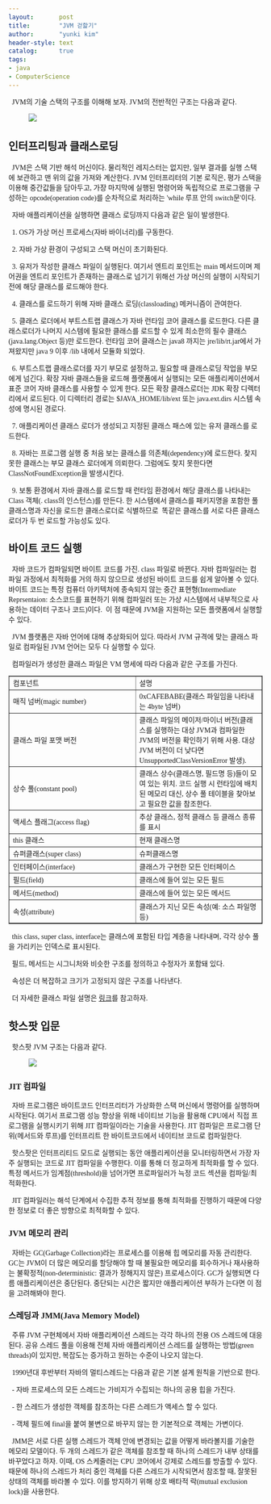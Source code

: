 ```yaml
---
layout:       post
title:        "JVM 걷핥기"
author:       "yunki kim"
header-style: text
catalog:      true
tags:
- java
- ComputerScience
---
```


<div class="tt_article_useless_p_margin contents_style"><p data-ke-size="size16"><span style="font-family: 'Noto Serif KR';">&nbsp; JVM의 기술 스택의 구조를 이해해 보자. JVM의 전반적인 구조는 다음과 같다.</span></p>
<p></p><figure class="imageblock alignCenter" data-ke-mobilestyle="widthOrigin" data-origin-width="1166" data-origin-height="972"><span data-url="https://blog.kakaocdn.net/dn/b5zcAM/btrWDdg4frm/jAvhe4gyzKfd3QC47goT8K/img.png" data-lightbox="lightbox"><img src="/img/2023-01-18-jvm-quick-start/img_1.png" srcset="https://img1.daumcdn.net/thumb/R1280x0/?scode=mtistory2&amp;fname=https%3A%2F%2Fblog.kakaocdn.net%2Fdn%2Fb5zcAM%2FbtrWDdg4frm%2FjAvhe4gyzKfd3QC47goT8K%2Fimg.png" onerror="this.onerror=null; this.src='//t1.daumcdn.net/tistory_admin/static/images/no-image-v1.png'; this.srcset='//t1.daumcdn.net/tistory_admin/static/images/no-image-v1.png';" data-origin-width="1166" data-origin-height="972"></span></figure>
<p></p>
<h2 data-ke-size="size26"><span style="font-family: 'Noto Serif KR';"><b>인터프리팅과 클래스로딩</b></span></h2>
<p data-ke-size="size16"><span style="font-family: 'Noto Serif KR';">&nbsp; JVM은 스택 기반 해석 머신이다. 물리적인 레지스터는 없지만, 일부 결과를 실행 스택에 보관하고 맨 위의 값을 가져와 계산한다. JVM 인터프리터의 기본 로직은, 평가 스택을 이용해 중간값들을 담아두고, 가장 마지막에 실행된 명령어와 독립적으로 프로그램을 구성하는 opcode(operation code)를 순차적으로 처리하는 'while 루프 안의 switch문'이다.</span></p>
<p data-ke-size="size16"><span style="font-family: 'Noto Serif KR';">&nbsp; 자바 애플리케이션을 실행하면 클래스 로딩까지 다음과 같은 일이 발생한다.</span></p>
<p data-ke-size="size16"><span style="font-family: 'Noto Serif KR';">&nbsp; 1.&nbsp;OS가 가상 머신 프로세스(자바 바이너리)를 구동한다.</span></p>
<p data-ke-size="size16"><span style="font-family: 'Noto Serif KR';">&nbsp; 2. 자바 가상 환경이 구성되고 스택 머신이 초기화된다.</span></p>
<p data-ke-size="size16"><span style="font-family: 'Noto Serif KR';">&nbsp; 3. 유저가 작성한 클래스 파일이 실행된다. 여기서 엔트리 포인트는 main 메서드이며 제어권을 엔트리 포인트가 존재하는 클래스로 넘기기 위해선 가상 머신의 실행이 시작되기 전에 해당 클래스를 로드해야 한다.</span></p>
<p data-ke-size="size16"><span style="font-family: 'Noto Serif KR';">&nbsp; 4. 클래스를 로드하기 위해 자바 클래스 로딩(classloading) 메커니즘이 관여한다.</span></p>
<p data-ke-size="size16"><span style="font-family: 'Noto Serif KR';">&nbsp; 5. 클래스 로더에서 부트스트랩 클래스가 자바 런타임 코어 클래스를 로드한다. 다른 클래스로더가 나머지 시스템에 필요한 클래스를 로드할 수 있게 최소한의 필수 클래스(java.lang.Object 등)만 로드한다. 런타임 코어 클래스는 java8 까지는 jre/lib/rt.jar에서 가져왔지만 java 9 이후 /lib 내에서 모듈화 되었다.</span></p>
<p data-ke-size="size16"><span style="font-family: 'Noto Serif KR';">&nbsp; 6. 부트스트랩 클래스로더를 자기 부모로 설정하고, 필요할 때 클래스로딩 작업을 부모에게 넘긴다. 확장 자바 클래스들을 로드해 플랫폼에서 실행되는 모든 애플리케이션에서 표준 코어 자바 클래스를 사용할 수 있게 한다. 모든 확장 클래스로더는 JDK 확장 디렉터리에서 로드된다. 이 디렉터리 경로는 $JAVA_HOME/lib/ext 또는 java.ext.dirs 시스템 속성에 명시된 경로다.</span></p>
<p data-ke-size="size16"><span style="font-family: 'Noto Serif KR';">&nbsp; 7. 애플리케이션 클래스 로더가 생성되고 지정된 클래스 패스에 있는 유저 클래스를 로드한다.</span></p>
<p data-ke-size="size16"><span style="font-family: 'Noto Serif KR';">&nbsp; 8. 자바는 프로그램 실행 중 처음 보는 클래스를 의존체(dependency)에 로드한다. 찾지 못한 클래스는 부모 클래스 로더에게 의뢰한다. 그럼에도 찾지 못한다면 ClassNotFoundException을 발생시킨다.</span></p>
<p data-ke-size="size16"><span style="font-family: 'Noto Serif KR';">&nbsp; 9. 보통 환경에서 자바 클래스를 로드할 때 런타임 환경에서 해당 클래스를 나타내는 Class 객체(. class의 인스턴스)를 만든다. 한 시스템에서 클래스를 패키지명을 포함한 풀 클래스명과 자신을 로드한 클래스로더로 식별하므로&nbsp; 똑같은 클래스를 서로 다른 클래스 로더가 두 번 로드할 가능성도 있다.</span></p>
<h2 data-ke-size="size26"><span style="font-family: 'Noto Serif KR';"><b>바이트 코드 실행</b></span></h2>
<p data-ke-size="size16"><span style="font-family: 'Noto Serif KR';"><b>&nbsp;&nbsp;</b>자바 코드가 컴파일되면 바이트 코드를 가진. class 파일로 바뀐다. 자바 컴파일러는 컴파일 과정에서 최적화를 거의 하지 않으므로 생성된 바이트 코드를 쉽게 알아볼 수 있다. 바이트 코드는 특정 컴퓨터 아키텍처에 종속되지 않는 중간 표현형(Intermediate Reprsentaion: 소스코드를 표현하기 위해 컴파일러 또는 가상 시스템에서 내부적으로 사용하는 데이터 구조나 코드)이다.&nbsp; 이 점 때문에 JVM을 지원하는 모든 플랫폼에서 실행할 수 있다.&nbsp;</span></p>
<p data-ke-size="size16"><span style="font-family: 'Noto Serif KR';">&nbsp; JVM 플랫폼은 자바 언어에 대해 추상화되어 있다. 따라서 JVM 규격에 맞는 클래스 파일로 컴파일된 JVM 언어는 모두 다 실행할 수 있다.</span></p>
<p data-ke-size="size16"><span style="font-family: 'Noto Serif KR';">&nbsp; 컴파일러가 생성한 클래스 파일은 VM 명세에 따라 다음과 같은 구조를 가진다.</span></p>
<table style="border-collapse: collapse; width: 100%;" border="1" data-ke-align="alignLeft">
<tbody>
<tr>
<td style="width: 50%;"><span style="font-family: 'Noto Serif KR';">컴포넌트</span></td>
<td style="width: 50%;"><span style="font-family: 'Noto Serif KR';">설명</span></td>
</tr>
<tr>
<td style="width: 50%;"><span style="font-family: 'Noto Serif KR';">매직 넘버(magic number)</span></td>
<td style="width: 50%;"><span style="font-family: 'Noto Serif KR';">0xCAFEBABE(클래스 파일임을 나타내는 4byte 넘버)</span></td>
</tr>
<tr>
<td style="width: 50%;"><span style="font-family: 'Noto Serif KR';">클래스 파일 포맷 버전</span></td>
<td style="width: 50%;"><span style="font-family: 'Noto Serif KR';">클래스 파일의 메이저/마이너 버전(클래스를 실행하는 대상 JVM과 컴파일한 JVM의 버전을 확인하기 위해 사용. 대상 JVM 버전이 더 낮다면 UnsupportedClassVersionError 발생).</span></td>
</tr>
<tr>
<td style="width: 50%;"><span style="font-family: 'Noto Serif KR';">상수 풀(constant pool)</span></td>
<td style="width: 50%;"><span style="font-family: 'Noto Serif KR';">클래스 상수(클래스명, 필드명 등)들이 모여 있는 위치. 코드 실행 시 런타임에 배치된 메모리 대신, 상수 풀 테이블을 찾아보고 필요한 값을 참조한다.</span></td>
</tr>
<tr>
<td style="width: 50%;"><span style="font-family: 'Noto Serif KR';">액세스 플래그(access flag)</span></td>
<td style="width: 50%;"><span style="font-family: 'Noto Serif KR';">추상 클래스, 정적 클래스 등 클래스 종류를 표시</span></td>
</tr>
<tr>
<td style="width: 50%;"><span style="font-family: 'Noto Serif KR';">this 클래스</span></td>
<td style="width: 50%;"><span style="font-family: 'Noto Serif KR';">현재 클래스명</span></td>
</tr>
<tr>
<td style="width: 50%;"><span style="font-family: 'Noto Serif KR';">슈퍼클래스(super class)</span></td>
<td style="width: 50%;"><span style="font-family: 'Noto Serif KR';">슈퍼클래스명</span></td>
</tr>
<tr>
<td style="width: 50%;"><span style="font-family: 'Noto Serif KR';">인터페이스(interface)</span></td>
<td style="width: 50%;"><span style="font-family: 'Noto Serif KR';">클래스가 구현한 모든 인터페이스</span></td>
</tr>
<tr>
<td style="width: 50%;"><span style="font-family: 'Noto Serif KR';">필드(field)</span></td>
<td style="width: 50%;"><span style="font-family: 'Noto Serif KR';">클래스에 들어 있는 모든 필드</span></td>
</tr>
<tr>
<td style="width: 50%;"><span style="font-family: 'Noto Serif KR';">메서드(method)</span></td>
<td style="width: 50%;"><span style="font-family: 'Noto Serif KR';">클래스에 들어 있는 모든 메서드</span></td>
</tr>
<tr>
<td style="width: 50%;"><span style="font-family: 'Noto Serif KR';">속성(attribute)</span></td>
<td style="width: 50%;"><span style="font-family: 'Noto Serif KR';">클래스가 지닌 모든 속성(예: 소스 파일명 등)</span></td>
</tr>
</tbody>
</table>
<p data-ke-size="size16"><span style="font-family: 'Noto Serif KR';">&nbsp; this class, super class, interface는 클래스에 포함된 타입 계층을 나타내며, 각각 상수 풀을 가리키는 인덱스로 표시된다.</span></p>
<p data-ke-size="size16"><span style="font-family: 'Noto Serif KR';">&nbsp; 필드, 메서드는 시그니처와 비슷한 구조를 정의하고 수정자가 포함돼 있다.</span></p>
<p data-ke-size="size16"><span style="font-family: 'Noto Serif KR';">&nbsp; 속성은<span id="DragSchLayerPos" style="position: absolute; width: 0px; height: 0px; font-size: 0px;"></span> 더 복잡하고 크기가 고정되지 않은 구조를 나타낸다.</span></p>
<p data-ke-size="size16"><span style="font-family: 'Noto Serif KR';">&nbsp; 더 자세한 클래스 파일 설명은 <a href="https://blog.lse.epita.fr//2014/04/28/0xcafebabe-java-class-file-format-an-overview.html" target="_blank" rel="noopener">링크</a>를 참고하자.</span></p>
<h2 data-ke-size="size26"><span style="font-family: 'Noto Serif KR';"><b>핫스팟 입문</b></span></h2>
<p data-ke-size="size16"><span style="font-family: 'Noto Serif KR';">&nbsp; 핫스팟 JVM 구조는 다음과 같다.</span></p>
<p></p><figure class="imageblock alignCenter" data-ke-mobilestyle="widthOrigin" data-origin-width="674" data-origin-height="335"><span data-url="https://blog.kakaocdn.net/dn/I6TYP/btrWDEsOJML/u65R5rGQz1aD69RgYqiBs0/img.png" data-lightbox="lightbox"><img src="/img/2023-01-18-jvm-quick-start/img_1.png" srcset="https://img1.daumcdn.net/thumb/R1280x0/?scode=mtistory2&amp;fname=https%3A%2F%2Fblog.kakaocdn.net%2Fdn%2FI6TYP%2FbtrWDEsOJML%2Fu65R5rGQz1aD69RgYqiBs0%2Fimg.png" onerror="this.onerror=null; this.src='//t1.daumcdn.net/tistory_admin/static/images/no-image-v1.png'; this.srcset='//t1.daumcdn.net/tistory_admin/static/images/no-image-v1.png';" data-origin-width="674" data-origin-height="335"></span></figure>
<p></p>
<h3 data-ke-size="size23"><span style="font-family: 'Noto Serif KR';"><b>JIT 컴파일</b><b></b></span></h3>
<p data-ke-size="size16"><span style="font-family: 'Noto Serif KR';">&nbsp; 자바 프로그램은 바이트코드 인터프리터가 가상화한 스택 머신에서 명령어를 실행하며 시작된다. 여기서 프로그램 성능 향상을 위해 네이티브 기능을 활용해 CPU에서 직접 프로그램을 실행시키기 위해 JIT 컴파일이라는 기술을 사용한다. JIT 컴파일은 프로그램 단위(메서드와 루프)를 인터프리트 한 바이트코드에서 네이티브 코드로 컴파일한다.</span></p>
<p data-ke-size="size16"><span style="font-family: 'Noto Serif KR';">&nbsp; 핫스팟은 인터프리티드 모드로 실행되는 동안 애플리케이션을 모니터링하면서 가장 자주 실행되는 코드로 JIT 컴파일을 수행한다. 이를 통해 더 정교하게 최적화를 할 수 있다. 특정 메서드가 임계점(threshold)을 넘어가면 프로파일러가 늑정 코드 섹션을 컴파일/최적화한다.</span></p>
<p data-ke-size="size16"><span style="font-family: 'Noto Serif KR';">&nbsp; JIT 컴파일러는 해석 단계에서 수집한 추적 정보를 통해 최적화를 진행하기 때문에 다양한 정보로 더 좋은 방향으로 최적화할 수 있다.</span></p>
<h3 data-ke-size="size23"><span style="font-family: 'Noto Serif KR';"><b>JVM 메모리 관리</b></span></h3>
<p data-ke-size="size16"><span style="font-family: 'Noto Serif KR';"><b>&nbsp;&nbsp;</b>자바는 GC(Garbage Collection)라는 프로세스를 이용해 힙 메모리를 자동 관리한다. GC는 JVM이 더 많은 메모리를 할당해야 할 때 불필요한 메모리를 회수하거나 재사용하는 불확정적(non-deterministic: 결과가 정해지지 않은) 프로세스이다. GC가 실행되면 다름 애플리케이션은 중단된다. 중단되는 시간은 짧지만 애플리케이션 부하가 는다면 이 점을 고려해봐야 한다.</span></p>
<h3 data-ke-size="size23"><span style="font-family: 'Noto Serif KR';"><b>스레딩과 JMM(Java Memory Model)</b></span></h3>
<p data-ke-size="size16"><span style="font-family: 'Noto Serif KR';"><b>&nbsp;&nbsp;</b>주류 JVM 구현체에서 자바 애플리케이션 스레드는 각각 하나의 전용 OS 스레드에 대응된다. 공유 스레드 풀을 이용해 전체 자바 애플리케이션 스레드를 실행하는 방법(green threads)이 있지만, 복잡도는 증가하고 원하는 수준이 나오지 않는다.</span></p>
<p data-ke-size="size16"><span style="font-family: 'Noto Serif KR';">&nbsp; 1990년대 후반부터 자바의 멀티스레드는 다음과 같은 기본 설계 원칙을 기반으로 한다.</span></p>
<p data-ke-size="size16"><span style="font-family: 'Noto Serif KR';">&nbsp; - 자바 프로세스의 모든 스레드는 가비지가 수집되는 하나의 공용 힙을 가진다.</span></p>
<p data-ke-size="size16"><span style="font-family: 'Noto Serif KR';">&nbsp; - 한 스레드가 생성한 객체를 참조하는 다른 스레드가 액세스 할 수 있다.</span></p>
<p data-ke-size="size16"><span style="font-family: 'Noto Serif KR';">&nbsp; - 객체 필드에 final을 붙여 불변으로 바꾸지 않는 한 기본적으로 객체는 가변이다.</span></p>
<p data-ke-size="size16"><span style="font-family: 'Noto Serif KR';">&nbsp; JMM은 서로 다른 실행 스레드가 객체 안에 변경되는 값을 어떻게 바라볼지를 기술한 메모리 모델이다. 두 개의 스레드가 같은 객체를 참조할 때 하나의 스레드가 내부 상태를 바꾸었다고 하자. 이때, OS 스케줄러는 CPU 코어에서 강제로 스레드를 방출할 수 있다. 때문에 하나의 스레드가 처리 중인 객체를 다른 스레드가 시작되면서 참조할 때, 잘못된 상태의 객체를 바라볼 수 있다. 이를 방지하기 위해 상호 배타적 락(mutual exclusion lock)을 사용한다.</span></p></div>